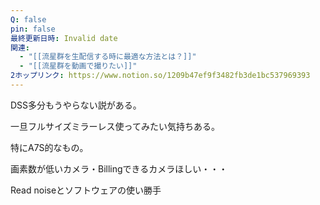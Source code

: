 ```yaml
---
Q: false
pin: false
最終更新日時: Invalid date
関連:
  - "[[流星群を生配信する時に最適な方法とは？]]"
  - "[[流星群を動画で撮りたい]]"
2ホップリンク: https://www.notion.so/1209b47ef9f3482fb3de1bc537969393
---
```

DSS多分もうやらない説がある。

  
一旦フルサイズミラーレス使ってみたい気持ちある。  

特にA7S的なもの。

  

画素数が低いカメラ・Billingできるカメラほしい・・・

  

Read noiseとソフトウェアの使い勝手